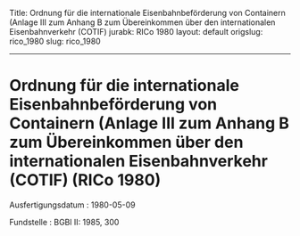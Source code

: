 Title: Ordnung für die internationale Eisenbahnbeförderung von Containern (Anlage
  III zum Anhang B zum Übereinkommen über den internationalen Eisenbahnverkehr (COTIF)
jurabk: RICo 1980
layout: default
origslug: rico_1980
slug: rico_1980

---

# Ordnung für die internationale Eisenbahnbeförderung von Containern (Anlage III zum Anhang B zum Übereinkommen über den internationalen Eisenbahnverkehr (COTIF) (RICo 1980)

Ausfertigungsdatum
:   1980-05-09

Fundstelle
:   BGBl II: 1985, 300

